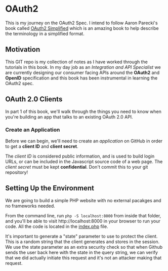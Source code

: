 # OAuth2

This is my journey on the OAuth2 Spec. I intend to follow Aaron Parecki's book called [OAuth2 Simplified](https://aaronparecki.com/oauth-2-simplified) which is an amazing book to help describe the terminology in a simplified format.

## Motivation

This GIT repo is my collection of notes as I have worked through the tutorials in this book. In my day job as an *Integration and API Specialist* we are currently designing our consumer facing APIs around the **OAuth2** and **OpenID** specification and this book has been instrumental in learning the OAuth2 spec.


## OAuth 2.0 Clients

In part 1 of this book, we'll walk through the things you need to know when you're building an app that talks to an existing OAuth 2.0 API.

### Create an Application

Before we can begin, we'll need to create an *application* on GitHub in order to get a **client ID** and **client secret**.

The *client ID* is considered public information, and is used to build login URLs, or can be included in the Javascript source code of a web page. The *client secret* must be kept **confidential**. Don't commit this to your git repository!

## Setting Up the Environment

We are going to build a simple PHP website with no external pacakges and no frameworks needed. 

From the command line, run `php -S localhost:8000` from inside that folder, and you'll be able to visit http://localhost:8000 in your browser to run your code. All the code is located in the [index.php](https://raw.githubusercontent.com/wvella/OAuth2-Simplified-Client/master/sample-app/index.php) file.

It's important to generate a "state" parameter to use to protect the client. This is a random string that the client generates and stores in the session. We use the state parameter as an extra security check so that when Github sends the user back here with the state in the query string, we can verify that we did actually initiate this request and it's not an attacker making that request.
